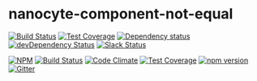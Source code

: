 # nanocyte-component-not-equal

[![Build Status](https://travis-ci.org/octoblu/nanocyte-component-not-equal.svg?branch=master)](https://travis-ci.org/octoblu/nanocyte-component-not-equal)
[![Test Coverage](https://codecov.io/gh/octoblu/nanocyte-component-not-equal/branch/master/graph/badge.svg)](https://codecov.io/gh/octoblu/nanocyte-component-not-equal)
[![Dependency status](http://img.shields.io/david/octoblu/nanocyte-component-not-equal.svg?style=flat)](https://david-dm.org/octoblu/nanocyte-component-not-equal)
[![devDependency Status](http://img.shields.io/david/dev/octoblu/nanocyte-component-not-equal.svg?style=flat)](https://david-dm.org/octoblu/nanocyte-component-not-equal#info=devDependencies)
[![Slack Status](http://community-slack.octoblu.com/badge.svg)](http://community-slack.octoblu.com)

[![NPM](https://nodei.co/npm/nanocyte-component-not-equal.svg?style=flat)](https://npmjs.org/package/nanocyte-component-not-equal)
[![Build Status](https://travis-ci.org/octoblu/nanocyte-component-not-equal.svg?branch=master)](https://travis-ci.org/octoblu/nanocyte-component-not-equal)
[![Code Climate](https://codeclimate.com/github/octoblu/nanocyte-component-not-equal/badges/gpa.svg)](https://codeclimate.com/github/octoblu/nanocyte-component-not-equal)
[![Test Coverage](https://codeclimate.com/github/octoblu/nanocyte-component-not-equal/badges/coverage.svg)](https://codeclimate.com/github/octoblu/nanocyte-component-not-equal)
[![npm version](https://badge.fury.io/js/nanocyte-component-not-equal.svg)](http://badge.fury.io/js/nanocyte-component-not-equal)
[![Gitter](https://badges.gitter.im/octoblu/help.svg)](https://gitter.im/octoblu/help)
